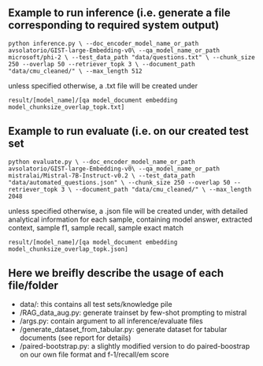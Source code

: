 ## Example to run inference (i.e. generate a file corresponding to required system output)

`python inference.py \
    --doc_encoder_model_name_or_path avsolatorio/GIST-large-Embedding-v0\
    --qa_model_name_or_path microsoft/phi-2 \
    --test_data_path "data/questions.txt" \
    --chunk_size 250 --overlap 50 --retriever_topk 3 \
    --document_path "data/cmu_cleaned/" \
    --max_length 512 
`

unless specified otherwise, a .txt file will be created under 

`result/[model_name]/[qa model_document embedding model_chunksize_overlap_topk.txt]`

## Example to run evaluate (i.e. on our created test set

`
python evaluate.py \
    --doc_encoder_model_name_or_path avsolatorio/GIST-large-Embedding-v0\
    --qa_model_name_or_path mistralai/Mistral-7B-Instruct-v0.2 \
    --test_data_path "data/automated_questions.json" \
    --chunk_size 250 --overlap 50 --retriever_topk 3 \
    --document_path "data/cmu_cleaned/" \
    --max_length 2048
`

unless specified otherwise, a .json file will be created under, with detailed analytical information for each sample, containing model answer, extracted context, sample f1, sample recall, sample exact match

`result/[model_name]/[qa model_document embedding model_chunksize_overlap_topk.json]`

## Here we breifly describe the usage of each file/folder

- data/: this contains all test sets/knowledge pile
- /RAG_data_aug.py: generate trainset by few-shot prompting to mistral
- /args.py: contain argument to all inference/evaluate files
- /generate_dataset_from_tabular.py: generate dataset for tabular documents (see report for details)
- /paired-bootstrap.py: a slightly modified version to do paired-boostrap on our own file format and f-1/recall/em score
